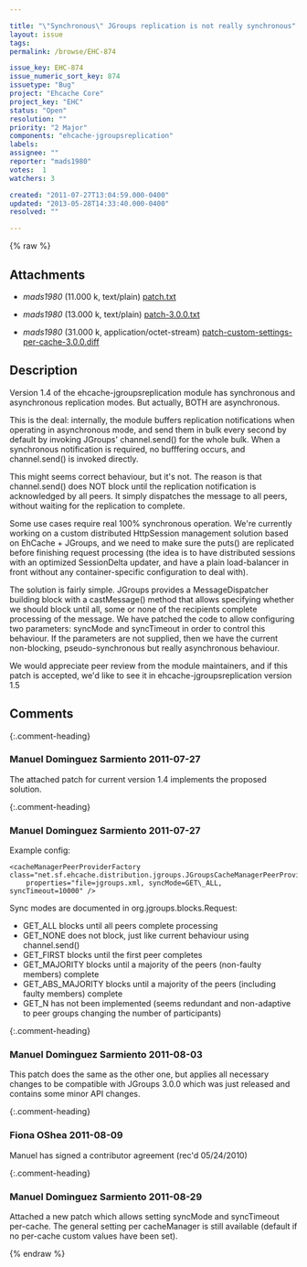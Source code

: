 ```yaml
---

title: "\"Synchronous\" JGroups replication is not really synchronous"
layout: issue
tags: 
permalink: /browse/EHC-874

issue_key: EHC-874
issue_numeric_sort_key: 874
issuetype: "Bug"
project: "Ehcache Core"
project_key: "EHC"
status: "Open"
resolution: ""
priority: "2 Major"
components: "ehcache-jgroupsreplication"
labels: 
assignee: ""
reporter: "mads1980"
votes:  1
watchers: 3

created: "2011-07-27T13:04:59.000-0400"
updated: "2013-05-28T14:33:40.000-0400"
resolved: ""

---
```




{% raw %}


## Attachments

* <em>mads1980</em> (11.000 k, text/plain) [patch.txt](/attachments/EHC/EHC-874/patch.txt)

* <em>mads1980</em> (13.000 k, text/plain) [patch-3.0.0.txt](/attachments/EHC/EHC-874/patch-3.0.0.txt)

* <em>mads1980</em> (31.000 k, application/octet-stream) [patch-custom-settings-per-cache-3.0.0.diff](/attachments/EHC/EHC-874/patch-custom-settings-per-cache-3.0.0.diff)




## Description

<div markdown="1" class="description">

Version 1.4 of the ehcache-jgroupsreplication module has synchronous and asynchronous replication modes. But actually, BOTH are asynchronous.

This is the deal: internally, the module buffers replication notifications when operating in asynchronous mode, and send them in bulk every second by default by invoking JGroups' channel.send() for the whole bulk. When a synchronous notification is required, no bufffering occurs, and channel.send() is invoked directly.

This might seems correct behaviour, but it's not. The reason is that channel.send() does NOT block until the replication notification is acknowledged by all peers. It simply dispatches the message to all peers, without waiting for the replication to complete.

Some use cases require real 100% synchronous operation. We're currently working on a custom distributed HttpSession management solution based on EhCache + JGroups, and we need to make sure the puts() are replicated before finishing request processing (the idea is to have distributed sessions with an optimized SessionDelta updater, and have a plain load-balancer in front without any container-specific configuration to deal with).

The solution is fairly simple. JGroups provides a MessageDispatcher building block with a castMessage() method that allows specifying whether we should block until all, some or none of the recipients complete processing of the message. We have patched the code to allow configuring two parameters: syncMode and syncTimeout in order to control this behaviour. If the parameters are not supplied, then we have the current non-blocking, pseudo-synchronous but really asynchronous behaviour.

We would appreciate peer review from the module maintainers, and if this patch is accepted, we'd like to see it in ehcache-jgroupsreplication version 1.5


</div>

## Comments


{:.comment-heading}
### **Manuel Dominguez Sarmiento** <span class="date">2011-07-27</span>

<div markdown="1" class="comment">

The attached patch for current version 1.4 implements the proposed solution.

</div>


{:.comment-heading}
### **Manuel Dominguez Sarmiento** <span class="date">2011-07-27</span>

<div markdown="1" class="comment">

Example config:

	<cacheManagerPeerProviderFactory class="net.sf.ehcache.distribution.jgroups.JGroupsCacheManagerPeerProviderFactory"
		properties="file=jgroups.xml, syncMode=GET\_ALL, syncTimeout=10000" />

Sync modes are documented in org.jgroups.blocks.Request:
- GET\_ALL blocks until all peers complete processing
- GET\_NONE does not block, just like current behaviour using channel.send()
- GET\_FIRST blocks until the first peer completes
- GET\_MAJORITY blocks until a majority of the peers (non-faulty members) complete
- GET\_ABS\_MAJORITY blocks until a majority of the peers (including faulty members) complete
- GET\_N has not been implemented (seems redundant and non-adaptive to peer groups changing the number of participants)



</div>


{:.comment-heading}
### **Manuel Dominguez Sarmiento** <span class="date">2011-08-03</span>

<div markdown="1" class="comment">

This patch does the same as the other one, but applies all necessary changes to be compatible with JGroups 3.0.0 which was just released and contains some minor API changes.

</div>


{:.comment-heading}
### **Fiona OShea** <span class="date">2011-08-09</span>

<div markdown="1" class="comment">

Manuel has signed a contributor agreement (rec'd 05/24/2010)

</div>


{:.comment-heading}
### **Manuel Dominguez Sarmiento** <span class="date">2011-08-29</span>

<div markdown="1" class="comment">

Attached a new patch which allows setting syncMode and syncTimeout per-cache. The general setting per cacheManager is still available (default if no per-cache custom values have been set).

</div>



{% endraw %}
